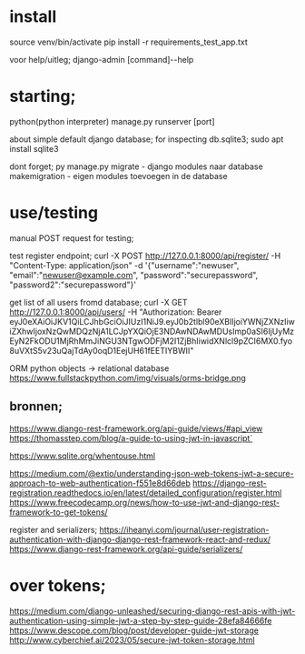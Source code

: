 # install
source venv/bin/activate
pip install -r requirements_test_app.txt

voor help/uitleg; django-admin [command]--help

# starting;

python(python interpreter) manage.py runserver [port]

about simple default django database;
for inspecting db.sqlite3;
sudo apt install sqlite3

dont forget;
py manage.py migrate - django modules naar database
makemigration - eigen modules toevoegen in de database

# use/testing

manual POST request for testing;

test register endpoint;
curl -X POST http://127.0.0.1:8000/api/register/
-H "Content-Type: application/json" -d
'{"username":"newuser",
"email":"newuser@example.com",
"password":"securepassword",
"password2":"securepassword"}'


get list of all users fromd database;
curl -X GET http://127.0.0.1:8000/api/users/ -H "Authorization: Bearer eyJ0eXAiOiJKV1QiLCJhbGciOiJIUzI1NiJ9.eyJ0b2tlbl90eXBlIjoiYWNjZXNzIiwiZXhwIjoxNzQwMDQzNjA1LCJpYXQiOjE3NDAwNDAwMDUsImp0aSI6IjUyMzEyN2FkODU1MjRhMmJiNGU3NTgwODFjM2I1ZjBhIiwidXNlcl9pZCI6MX0.fyo8uVXtS5v23uQajTdAy0oqD1EejUH61fEETIYBWII"


ORM  python objects -> relational database
https://www.fullstackpython.com/img/visuals/orms-bridge.png

## bronnen;
https://www.django-rest-framework.org/api-guide/views/#api_view
https://thomasstep.com/blog/a-guide-to-using-jwt-in-javascript`


https://www.sqlite.org/whentouse.html


https://medium.com/@extio/understanding-json-web-tokens-jwt-a-secure-approach-to-web-authentication-f551e8d66deb
https://django-rest-registration.readthedocs.io/en/latest/detailed_configuration/register.html
https://www.freecodecamp.org/news/how-to-use-jwt-and-django-rest-framework-to-get-tokens/

register and serializers;
https://iheanyi.com/journal/user-registration-authentication-with-django-django-rest-framework-react-and-redux/
https://www.django-rest-framework.org/api-guide/serializers/

# over tokens;
https://medium.com/django-unleashed/securing-django-rest-apis-with-jwt-authentication-using-simple-jwt-a-step-by-step-guide-28efa84666fe
https://www.descope.com/blog/post/developer-guide-jwt-storage
http://www.cyberchief.ai/2023/05/secure-jwt-token-storage.html
